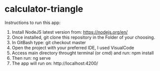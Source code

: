 # calculator-triangle

Instructions to run this app:

1. Install NodeJS latest version from: https://nodejs.org/en/
2. Once installed, git clone this repository in the Folder of your choosing.
3. In GitBash type: git checkout master  
4. Open the project with your preferred IDE, I used VisualCode
5. Access main directory throught terminal (or cmd) and run:   npm install
6. Then run: ng serve
7. The app will run on: http://localhost:4200/
